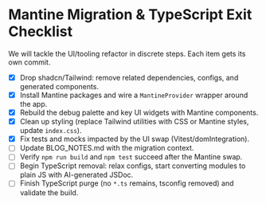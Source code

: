 # Mantine Migration & TypeScript Exit Checklist

We will tackle the UI/tooling refactor in discrete steps. Each item gets its own commit.

- [x] Drop shadcn/Tailwind: remove related dependencies, configs, and generated components.
- [x] Install Mantine packages and wire a `MantineProvider` wrapper around the app.
- [x] Rebuild the debug palette and key UI widgets with Mantine components.
- [x] Clean up styling (replace Tailwind utilities with CSS or Mantine styles, update `index.css`).
- [x] Fix tests and mocks impacted by the UI swap (Vitest/domIntegration).
- [ ] Update BLOG_NOTES.md with the migration context.
- [ ] Verify `npm run build` and `npm test` succeed after the Mantine swap.
- [ ] Begin TypeScript removal: relax configs, start converting modules to plain JS with AI-generated JSDoc.
- [ ] Finish TypeScript purge (no `*.ts` remains, tsconfig removed) and validate the build.
